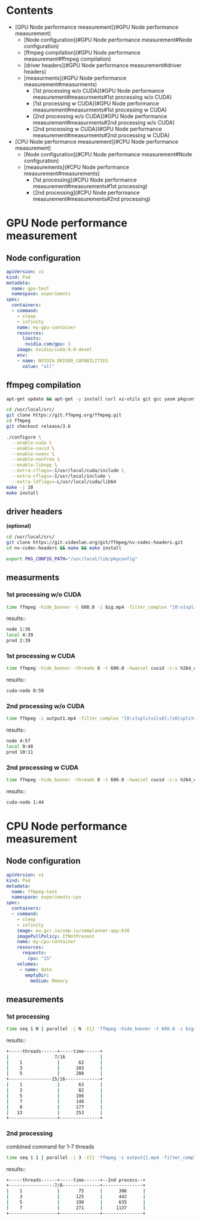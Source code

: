 # Contents

- [GPU Node performance measurement](#GPU Node performance measurement)
    - [Node configuration](#GPU Node performance measurement#Node configuration)
    - [ffmpeg compilation](#GPU Node performance measurement#ffmpeg compilation)
    - [driver headers](#GPU Node performance measurement#driver headers)
    - [measurments](#GPU Node performance measurement#measurments)
        - [1st processing w/o CUDA](#GPU Node performance measurement#measurments#1st processing w/o CUDA)
        - [1st processing w CUDA](#GPU Node performance measurement#measurments#1st processing w CUDA)
        - [2nd processing w/o CUDA](#GPU Node performance measurement#measurments#2nd processing w/o CUDA)
        - [2nd processing w CUDA](#GPU Node performance measurement#measurments#2nd processing w CUDA)
- [CPU Node performance measurement](#CPU Node performance measurement)
    - [Node configuration](#CPU Node performance measurement#Node configuration)
    - [measurements](#CPU Node performance measurement#measurements)
        - [1st processing](#CPU Node performance measurement#measurements#1st processing)
        - [2nd processing](#CPU Node performance measurement#measurements#2nd processing)

# GPU Node performance measurement

## Node configuration
```yaml
apiVersion: v1
kind: Pod
metadata:
  name: gpu-test
  namespace: experiments
spec:
  containers:
  - command: 
    - sleep 
    - infinity
    name: my-gpu-container
    resources:
      limits:
       nvidia.com/gpu: 1
    image: nvidia/cuda:9.0-devel
    env:
    - name: NVIDIA_DRIVER_CAPABILITIES
      value: "all"
```

## ffmpeg compilation
```bash
apt-get update && apt-get -y install curl xz-utils git gcc yasm pkgconf

cd /usr/local/src/
git clone https://git.ffmpeg.org/ffmpeg.git
cd ffmpeg
git checkout release/3.6

./configure \
  --enable-cuda \
  --enable-cuvid \
  --enable-nvenc \
  --enable-nonfree \
  --enable-libnpp \
  --extra-cflags=-I/usr/local/cuda/include \
  --extra-cflags=-I/usr/local/include \
  --extra-ldflags=-L/usr/local/cuda/lib64
make -j 10
make install
```

## driver headers
**(optional)**  

```bash
cd /usr/local/src/
git clone https://git.videolan.org/git/ffmpeg/nv-codec-headers.git
cd nv-codec-headers && make && make install

export PKG_CONFIG_PATH="/usr/local/lib/pkgconfig"
```

## measurments
### 1st processing w/o CUDA
```bash
time ffmpeg -hide_banner -t 600.0 -i big.mp4 -filter_complex "[0:v]split=1[s0];[s0]scale=height=-2:sws_flags=lanczos:width=trunc(iw*0.5/2)*2[s1];[s1]split=2[s2][s3]" -map [s2] -map 0:a -f mp4 -acodec aac -ar 44100 -pix_fmt yuv420p -preset veryfast -vcodec libx264 output1.mp4 -map [s3] -f image2 -frames 1 cover.jpg -y -y
```
results::
```bash
node 1:36
local 4:39
prod 2:39
```
### 1st processing w CUDA
```bash
time ffmpeg -hide_banner -threads 8 -t 600.0 -hwaccel cuvid -c:v h264_cuvid -i big.mp4 -filter_complex "[0:v]scale_npp=h=-2:interp_algo=lanczos:w=trunc(iw*0.5/2)*2[s1];[s1]split=2[s2][s3];[s3]hwdownload,format=nv12[s4]" -map [s2] -map 0:a -acodec aac -ar 44100 -preset fast -vcodec h264_nvenc output1_cuda.mp4 -map [s4] -vframes 1 cover.jpg -y -y
```
results::
```bash
cuda-node 0:50
```
### 2nd processing w/o CUDA
```bash
time ffmpeg -i output1.mp4 -filter_complex "[0:v]split=1[s0];[s0]split=2[s1][s2];[s1]crop=h=iw*ih/(iw+0):w=iw*ih/(ih+778)[s3];[s3]scale=force_original_aspect_ratio=increase:h=ih+778:w=iw+0[s4];[s4]gblur=sigma=100[s5];[s5][s2]overlay=eof_action=repeat:format=rgb:x=0:y=389[s6];[s6]scale=height=-2:sws_flags=lanczos:width=trunc(iw*0.78125/2)*2[s7];[s7]split=2[s8][s9]" -map [s8] -map 0:a -f mp4 -acodec aac -ar 44100 -pix_fmt yuv420p -preset veryfast -vcodec libx264 final_output_wo_gpu.mp4 -map [s9] -f image2 -frames 1 cover.jpg -y -y
```
results::
```bash
node 4:57
local 9:48
prod 10:11
```
### 2nd processing w CUDA
```bash
time ffmpeg -hide_banner -threads 8 -t 600.0 -hwaccel cuvid -c:v h264_cuvid -i output1_cuda.mp4 -filter_complex "[0:v]split=2[s1][s2];[s1]hwdownload,format=nv12,crop=h=iw*ih/(iw+0):w=iw*ih/(ih+778)[s3];[s3]hwupload,scale_npp=h=ih+778:w=iw+0[s4];[s4]hwdownload,format=nv12,gblur=sigma=100[s5];[s2]hwdownload,format=nv12[s22];[s5][s22]overlay=eof_action=repeat:x=0:y=389[s6];[s6]hwupload,scale_npp=h=-2:interp_algo=lanczos:w=trunc(iw*0.78125/2)*2[s7];[s7]split=2[s8][s9];[s9]hwdownload,format=nv12[s10]" -map [s8] -map 0:a -acodec aac -ar 44100 -preset fast -vcodec h264_nvenc final_output1_cuda.mp4 -map [s10] -vframes 1 cover.jpg -y -y
```
results::
```bash
cuda-node 1:44
```

# CPU Node performance measurement

## Node configuration
```yaml
apiVersion: v1
kind: Pod
metadata:
  name: ffmpeg-test
  namespace: experiments-cpu
spec:
  containers:
  - command:
    - sleep
    - infinity
    image: eu.gcr.io/smp-io/smmplanner-app:630
    imagePullPolicy: IfNotPresent
    name: my-cpu-container
    resources:
      requests:
        cpu: "15"
    volumes:
     - name: data
       emptyDir:
         medium: Memory
 ```
 
## measurements
### 1st processing
```bash
time seq 1 N | parallel -j N -I{} 'ffmpeg -hide_banner -t 600.0 -i big{}.mp4 -filter_complex "[0:v]split=1[s0];[s0]scale=height=-2:sws_flags=lanczos:width=trunc(iw*0.5/2)*2[s1];[s1]split=2[s2][s3]" -map [s2] -map 0:a -f mp4 -acodec aac -ar 44100 -pix_fmt yuv420p -preset veryfast -vcodec libx264 output{}.mp4 -map [s3] -f image2 -frames 1 cover{}.jpg -y -y'
```
results::
 ```bash
+-----threads------+-----time------+
|                 7/16             |
|    1             |       62      |
|    3             |      103      |
|    5             |      208      |
+----------------15/16-------------+
|    1             |       63      |
|    3             |       82      |
|    5             |      106      | 
|    7             |      140      |
|    8             |      177      |
|   13             |      253      |
+------------------+---------------+
```

### 2nd processing
combined command for 1-7 threads
```bash
time seq 1 1 | parallel -j 3 -I{} 'ffmpeg -i output{}.mp4 -filter_complex "[0:v]split=1[s0];[s0]split=2[s1][s2];[s1]crop=h=iw*ih/(iw+0):w=iw*ih/(ih+778)[s3];[s3]scale=force_original_aspect_ratio=increase:h=ih+778:w=iw+0[s4];[s4]gblur=sigma=100[s5];[s5][s2]overlay=eof_action=repeat:format=rgb:x=0:y=389[s6];[s6]scale=height=-2:sws_flags=lanczos:width=trunc(iw*0.78125/2)*2[s7];[s7]split=2[s8][s9]" -map [s8] -map 0:a -f mp4 -acodec aac -ar 44100 -pix_fmt yuv420p -preset veryfast -vcodec libx264 final_output_wo_gpu{}.mp4 -map [s9] -f image2 -frames 1 cover{}.jpg -y -y' && echo '----------------------------------' && time seq 1 3 | parallel -j 3 -I{} 'ffmpeg -i output{}.mp4 -filter_complex "[0:v]split=1[s0];[s0]split=2[s1][s2];[s1]crop=h=iw*ih/(iw+0):w=iw*ih/(ih+778)[s3];[s3]scale=force_original_aspect_ratio=increase:h=ih+778:w=iw+0[s4];[s4]gblur=sigma=100[s5];[s5][s2]overlay=eof_action=repeat:format=rgb:x=0:y=389[s6];[s6]scale=height=-2:sws_flags=lanczos:width=trunc(iw*0.78125/2)*2[s7];[s7]split=2[s8][s9]" -map [s8] -map 0:a -f mp4 -acodec aac -ar 44100 -pix_fmt yuv420p -preset veryfast -vcodec libx264 final_output_wo_gpu{}.mp4 -map [s9] -f image2 -frames 1 cover{}.jpg -y -y' && echo '----------------------------------' && time seq 1 5 | parallel -j 5 -I{} 'ffmpeg -i output{}.mp4 -filter_complex "[0:v]split=1[s0];[s0]split=2[s1][s2];[s1]crop=h=iw*ih/(iw+0):w=iw*ih/(ih+778)[s3];[s3]scale=force_original_aspect_ratio=increase:h=ih+778:w=iw+0[s4];[s4]gblur=sigma=100[s5];[s5][s2]overlay=eof_action=repeat:format=rgb:x=0:y=389[s6];[s6]scale=height=-2:sws_flags=lanczos:width=trunc(iw*0.78125/2)*2[s7];[s7]split=2[s8][s9]" -map [s8] -map 0:a -f mp4 -acodec aac -ar 44100 -pix_fmt yuv420p -preset veryfast -vcodec libx264 final_output_wo_gpu{}.mp4 -map [s9] -f image2 -frames 1 cover{}.jpg -y -y' && echo '----------------------------------' && time seq 1 7 | parallel -j 7 -I{} 'ffmpeg -i output{}.mp4 -filter_complex "[0:v]split=1[s0];[s0]split=2[s1][s2];[s1]crop=h=iw*ih/(iw+0):w=iw*ih/(ih+778)[s3];[s3]scale=force_original_aspect_ratio=increase:h=ih+778:w=iw+0[s4];[s4]gblur=sigma=100[s5];[s5][s2]overlay=eof_action=repeat:format=rgb:x=0:y=389[s6];[s6]scale=height=-2:sws_flags=lanczos:width=trunc(iw*0.78125/2)*2[s7];[s7]split=2[s8][s9]" -map [s8] -map 0:a -f mp4 -acodec aac -ar 44100 -pix_fmt yuv420p -preset veryfast -vcodec libx264 final_output_wo_gpu{}.mp4 -map [s9] -f image2 -frames 1 cover{}.jpg -y -y'
```

results::
```bash
+-----threads------+-----time------+--2nd process--+
+-----------------7/8--------------+---------------+
|    1             |       75      |      306      |
|    3             |      125      |      442      |
|    5             |      198      |      635      |  
|    7             |      271      |     1137      |
+------------------+---------------+---------------+
```

